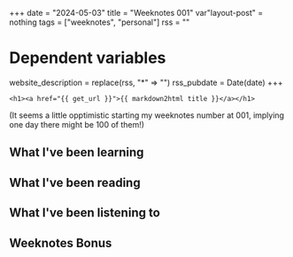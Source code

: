 +++
date = "2024-05-03"
title = "Weeknotes 001"
var"layout-post" = nothing
tags = ["weeknotes", "personal"]
rss = ""

# Dependent variables
website_description = replace(rss, "*" => "")
rss_pubdate = Date(date)
+++

~~~
<h1><a href="{{ get_url }}">{{ markdown2html title }}</a></h1>
~~~

(It seems a little opptimistic starting my weeknotes number at 001, implying one day there might be 100 of them!)
## What I've been learning


## What I've been reading


## What I've been listening to


## Weeknotes Bonus



[link-name]: https://link
